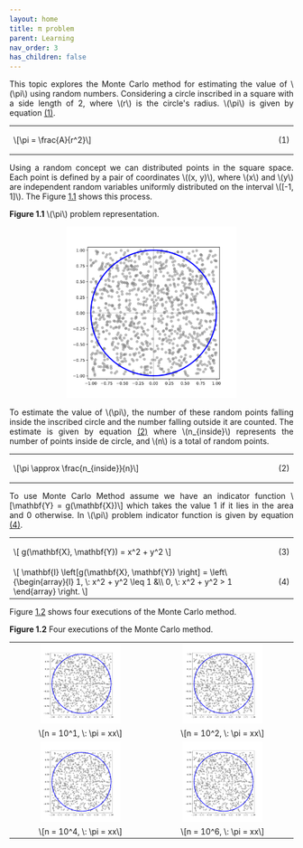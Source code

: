 ```yaml
---
layout: home
title: π problem
parent: Learning
nav_order: 3
has_children: false
---
```


<!--Don't delete this script-->
<script src = "https://polyfill.io/v3/polyfill.min.js?features=es6"></script>
<script id = "MathJax-script" async src="https://cdn.jsdelivr.net/npm/mathjax@3/es5/tex-mml-chtml.js"></script>
<!--Don't delete this script-->

<p align="justify">This topic explores the Monte Carlo method for estimating the value of \(\pi\) using random numbers. Considering a circle inscribed in a square with a side length of 2, where \(r\) is the circle's radius. \(\pi\) is given by equation <a href="#eq1">(1)</a>.</p>

<table border = "0" style = "width: 100%;">
  <tr>
    <td align = "left" style = "width: 95%;">\[\pi = \frac{A}{r^2}\]</td>
    <td align = "right" style = "width: 5%;"><p id = "eq1">(1)</p></td>
  </tr>
</table>

<p align="justify">Using a random concept we can distributed points in the square space. Each point is defined by a pair of coordinates \((x, y)\), where \(x\) and \(y\) are independent random variables uniformly distributed on the interval \([-1, 1]\). The Figure <a href="#fig11">1.1</a> shows this process.</p>

<p align = "left" id = "fig11"><b>Figure 1.1</b> \(\pi\) problem representation.</p>
<center><img src = "assets/images/pi_problem.svg" width = "60%"></center>

<p align="justify">To estimate the value of \(\pi\), the number of these random points falling inside the inscribed circle and the number falling outside it are counted. The estimate is given by equation <a href="#eq2">(2)</a> where \(n_{inside}\) represents the number of points inside de circle, and \(n\) is a total of random points.</p>

<table border = "0" style = "width: 100%;">
  <tr>
    <td align = "left" style = "width: 95%;">\[\pi \approx \frac{n_{inside}}{n}\]</td>
    <td align = "right" style = "width: 5%;"><p id = "eq2">(2)</p></td>
  </tr>
</table>

<p align="justify">To use Monte Carlo Method assume we have an indicator function \[\mathbf{Y} = g(\mathbf{X})\] which takes the value 1 if it lies in the area
and 0 otherwise. In \(\pi\) problem indicator function is given by equation <a href="#eq4">(4)</a>.</p>

<table border = "0" style = "width: 100%;">
  <tr>
    <td align = "left" style = "width: 95%;">\[ g(\mathbf{X}, \mathbf{Y}) = x^2 + y^2 \]</td>
    <td align = "right" style = "width: 5%;"><p id = "eq3">(3)</p></td>
  </tr>
  <tr>
    <td align = "left" style = "width: 95%;">\[ \mathbf{I} \left[g(\mathbf{X}, \mathbf{Y}) \right] = \left\{\begin{array}{l} 1, \: x^2 + y^2 \leq 1 &\\ 0, \: x^2 + y^2 > 1 \end{array} \right.  \]</td>
    <td align = "right" style = "width: 5%;"><p id = "eq4">(4)</p></td>
  </tr>
</table>

<p align="justify">Figure <a href="#fig12">1.2</a> shows four executions of the Monte Carlo method.</p>

<p align = "left" id = "fig12"><b>Figure 1.2</b> Four executions of the Monte Carlo method.</p>

<center>
  <table border = "0" style = "width: 100%;">
    <tr>
      <td style = "width: 50%;"><center><img src = "assets/images/pi_problem.svg" width = "60%"></center></td>
      <td style = "width: 50%;"><center><img src = "assets/images/pi_problem.svg" width = "60%"></center></td>
    </tr>
    <tr>
      <td align = "center" style = "width: 50%;">\[n = 10^1, \: \pi = xx\]</td>
      <td align = "center" style = "width: 50%;">\[n = 10^2, \: \pi = xx\]</td>
    </tr>
    <tr>
      <td style = "width: 50%;"><center><img src = "assets/images/pi_problem.svg" width = "60%"></center></td>
      <td style = "width: 50%;"><center><img src = "assets/images/pi_problem.svg" width = "60%"></center></td>
    </tr>
    <tr>
      <td align = "center" style = "width: 50%;">\[n = 10^4, \: \pi = xx\]</td>
      <td align = "center" style = "width: 50%;">\[n = 10^6, \: \pi = xx\]</td>
    </tr>
  </table>
</center>